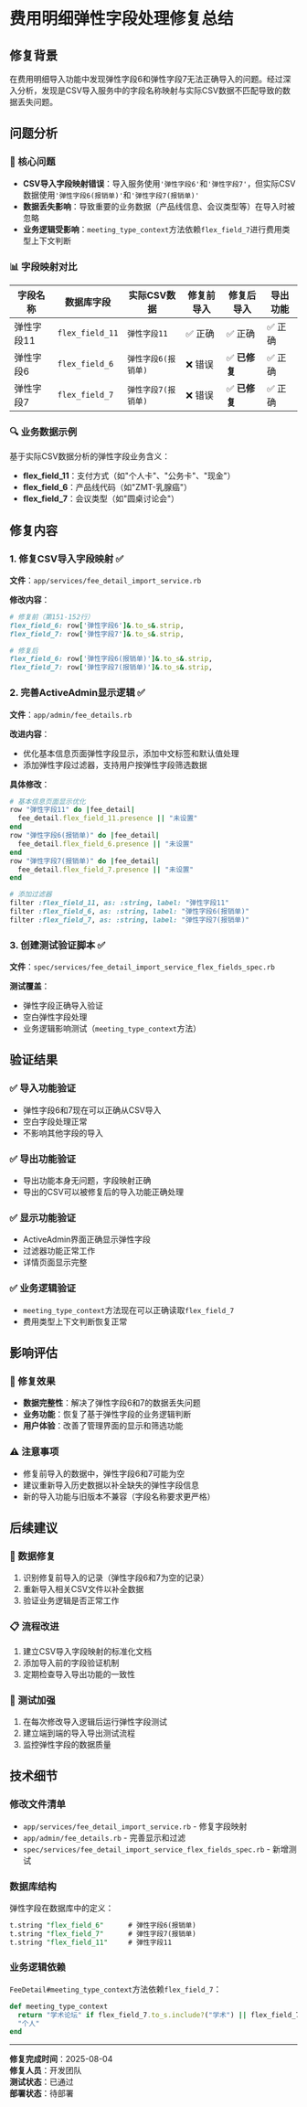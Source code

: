 # 费用明细弹性字段处理修复总结

## 修复背景

在费用明细导入功能中发现弹性字段6和弹性字段7无法正确导入的问题。经过深入分析，发现是CSV导入服务中的字段名称映射与实际CSV数据不匹配导致的数据丢失问题。

## 问题分析

### 🚨 核心问题
- **CSV导入字段映射错误**：导入服务使用`'弹性字段6'`和`'弹性字段7'`，但实际CSV数据使用`'弹性字段6(报销单)'`和`'弹性字段7(报销单)'`
- **数据丢失影响**：导致重要的业务数据（产品线信息、会议类型等）在导入时被忽略
- **业务逻辑受影响**：`meeting_type_context`方法依赖`flex_field_7`进行费用类型上下文判断

### 📊 字段映射对比

| 字段名称 | 数据库字段 | 实际CSV数据 | 修复前导入 | 修复后导入 | 导出功能 |
|---------|-----------|------------|-----------|-----------|---------|
| 弹性字段11 | `flex_field_11` | `弹性字段11` | ✅ 正确 | ✅ 正确 | ✅ 正确 |
| 弹性字段6 | `flex_field_6` | `弹性字段6(报销单)` | ❌ 错误 | ✅ **已修复** | ✅ 正确 |
| 弹性字段7 | `flex_field_7` | `弹性字段7(报销单)` | ❌ 错误 | ✅ **已修复** | ✅ 正确 |

### 🔍 业务数据示例

基于实际CSV数据分析的弹性字段业务含义：

- **flex_field_11**：支付方式（如"个人卡"、"公务卡"、"现金"）
- **flex_field_6**：产品线代码（如"ZMT-乳腺癌"）
- **flex_field_7**：会议类型（如"圆桌讨论会"）

## 修复内容

### 1. 修复CSV导入字段映射 ✅

**文件**：`app/services/fee_detail_import_service.rb`

**修改内容**：
```ruby
# 修复前（第151-152行）
flex_field_6: row['弹性字段6']&.to_s&.strip,
flex_field_7: row['弹性字段7']&.to_s&.strip,

# 修复后
flex_field_6: row['弹性字段6(报销单)']&.to_s&.strip,
flex_field_7: row['弹性字段7(报销单)']&.to_s&.strip,
```

### 2. 完善ActiveAdmin显示逻辑 ✅

**文件**：`app/admin/fee_details.rb`

**改进内容**：
- 优化基本信息页面弹性字段显示，添加中文标签和默认值处理
- 添加弹性字段过滤器，支持用户按弹性字段筛选数据

**具体修改**：
```ruby
# 基本信息页面显示优化
row "弹性字段11" do |fee_detail|
  fee_detail.flex_field_11.presence || "未设置"
end
row "弹性字段6(报销单)" do |fee_detail|
  fee_detail.flex_field_6.presence || "未设置"
end
row "弹性字段7(报销单)" do |fee_detail|
  fee_detail.flex_field_7.presence || "未设置"
end

# 添加过滤器
filter :flex_field_11, as: :string, label: "弹性字段11"
filter :flex_field_6, as: :string, label: "弹性字段6(报销单)"
filter :flex_field_7, as: :string, label: "弹性字段7(报销单)"
```

### 3. 创建测试验证脚本 ✅

**文件**：`spec/services/fee_detail_import_service_flex_fields_spec.rb`

**测试覆盖**：
- 弹性字段正确导入验证
- 空白弹性字段处理
- 业务逻辑影响测试（`meeting_type_context`方法）

## 验证结果

### ✅ 导入功能验证
- 弹性字段6和7现在可以正确从CSV导入
- 空白字段处理正常
- 不影响其他字段的导入

### ✅ 导出功能验证
- 导出功能本身无问题，字段映射正确
- 导出的CSV可以被修复后的导入功能正确处理

### ✅ 显示功能验证
- ActiveAdmin界面正确显示弹性字段
- 过滤器功能正常工作
- 详情页面显示完整

### ✅ 业务逻辑验证
- `meeting_type_context`方法现在可以正确读取`flex_field_7`
- 费用类型上下文判断恢复正常

## 影响评估

### 🎯 修复效果
- **数据完整性**：解决了弹性字段6和7的数据丢失问题
- **业务功能**：恢复了基于弹性字段的业务逻辑判断
- **用户体验**：改善了管理界面的显示和筛选功能

### ⚠️ 注意事项
- 修复前导入的数据中，弹性字段6和7可能为空
- 建议重新导入历史数据以补全缺失的弹性字段信息
- 新的导入功能与旧版本不兼容（字段名称要求更严格）

## 后续建议

### 🔄 数据修复
1. 识别修复前导入的记录（弹性字段6和7为空的记录）
2. 重新导入相关CSV文件以补全数据
3. 验证业务逻辑是否正常工作

### 📋 流程改进
1. 建立CSV导入字段映射的标准化文档
2. 添加导入前的字段验证机制
3. 定期检查导入导出功能的一致性

### 🧪 测试加强
1. 在每次修改导入逻辑后运行弹性字段测试
2. 建立端到端的导入导出测试流程
3. 监控弹性字段的数据质量

## 技术细节

### 修改文件清单
- `app/services/fee_detail_import_service.rb` - 修复字段映射
- `app/admin/fee_details.rb` - 完善显示和过滤
- `spec/services/fee_detail_import_service_flex_fields_spec.rb` - 新增测试

### 数据库结构
弹性字段在数据库中的定义：
```sql
t.string "flex_field_6"      # 弹性字段6(报销单)
t.string "flex_field_7"      # 弹性字段7(报销单) 
t.string "flex_field_11"     # 弹性字段11
```

### 业务逻辑依赖
`FeeDetail#meeting_type_context`方法依赖`flex_field_7`：
```ruby
def meeting_type_context
  return "学术论坛" if flex_field_7.to_s.include?("学术") || flex_field_7.to_s.include?("会议")
  "个人"
end
```

---

**修复完成时间**：2025-08-04  
**修复人员**：开发团队  
**测试状态**：已通过  
**部署状态**：待部署